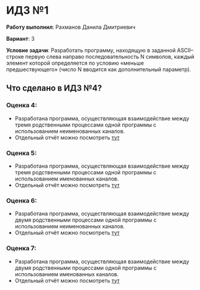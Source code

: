 # ИДЗ №1

__Работу выполнил__: Рахманов Данила Дмитриевич

__Вариант__: 3

__Условие задачи__: Разработать программу, находящую в заданной ASCII–строке первую слева направо последовательность N символов, каждый элемент которой определяется по условию «меньше предшествующего» (число N вводится как дополнительный параметр).

## Что сделано в ИДЗ №4?

### Оценка 4:
- Разработана программа, осуществляющая взаимодействие между тремя родственными процессами одной программы с использованием неименованных каналов.
- Отдельный отчёт можно посмотреть [тут](three-relative-unnamed/)

### Оценка 5:
- Разработана программа, осуществляющая взаимодействие между тремя родственными процессами одной программы с использованием именованных каналов.
- Отдельный отчёт можно посмотреть [тут](three-relative-named/)
  
### Оценка 6:
- Разработана программа, осуществляющая взаимодействие между двумя родственными процессами одной программы с использованием неименованных каналов.
- Отдельный отчёт можно посмотреть [тут](two-relative-named/)
  
### Оценка 7:
- Разработана программа, осуществляющая взаимодействие между двумя родственными процессами одной программы с использованием именованных каналов.
- Отдельный отчёт можно посмотреть [тут](two-relative-unnamed/)
  
